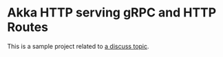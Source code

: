 # Akka HTTP serving gRPC and HTTP Routes

This is a sample project related to [a discuss topic](https://discuss.lightbend.com/t/akka-grpc-with-akka-http-routes/6488/2).
